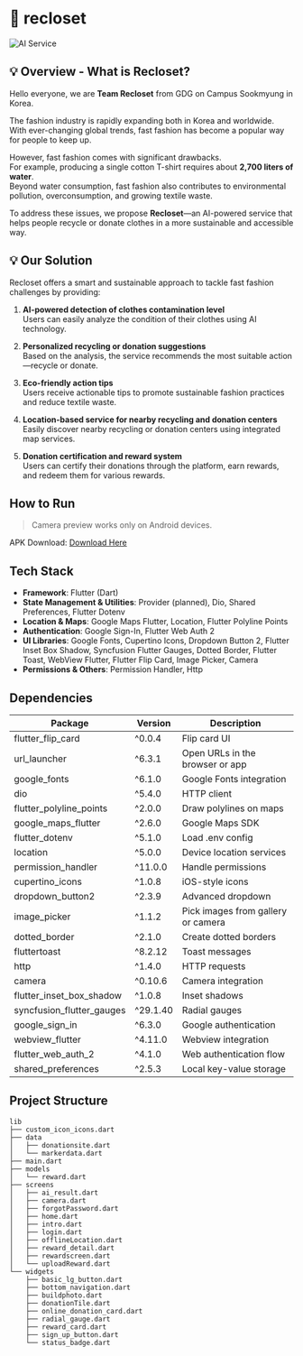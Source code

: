 
# 👚 recloset
![AI Service](./github_images/An%20AI%20service%20that%20helps%20recycle%20or%20donate%20clothes.jpg)


## 💡 Overview - What is Recloset?

Hello everyone, we are **Team Recloset** from GDG on Campus Sookmyung in Korea.

The fashion industry is rapidly expanding both in Korea and worldwide.  
With ever-changing global trends, fast fashion has become a popular way for people to keep up.

However, fast fashion comes with significant drawbacks.  
For example, producing a single cotton T-shirt requires about **2,700 liters of water**.  
Beyond water consumption, fast fashion also contributes to environmental pollution, overconsumption, and growing textile waste.

To address these issues, we propose **Recloset**—an AI-powered service that helps people recycle or donate clothes in a more sustainable and accessible way.

## 💡 Our Solution

Recloset offers a smart and sustainable approach to tackle fast fashion challenges by providing:

1. **AI-powered detection of clothes contamination level**  
   Users can easily analyze the condition of their clothes using AI technology.

2. **Personalized recycling or donation suggestions**  
   Based on the analysis, the service recommends the most suitable action—recycle or donate.

3. **Eco-friendly action tips**  
   Users receive actionable tips to promote sustainable fashion practices and reduce textile waste.

4. **Location-based service for nearby recycling and donation centers**  
   Easily discover nearby recycling or donation centers using integrated map services.

5. **Donation certification and reward system**  
   Users can certify their donations through the platform, earn rewards, and redeem them for various rewards.



## How to Run
> Camera preview works only on Android devices.


APK Download: [Download Here](https://drive.google.com/drive/folders/1RKDA-U6j8zne0D03vt6sYnwWeh4Q79F4)

## Tech Stack

- **Framework**: Flutter (Dart)
- **State Management & Utilities**: Provider (planned), Dio, Shared Preferences, Flutter Dotenv
- **Location & Maps**: Google Maps Flutter, Location, Flutter Polyline Points
- **Authentication**: Google Sign-In, Flutter Web Auth 2
- **UI Libraries**: Google Fonts, Cupertino Icons, Dropdown Button 2, Flutter Inset Box Shadow, Syncfusion Flutter Gauges, Dotted Border, Flutter Toast, WebView Flutter, Flutter Flip Card, Image Picker, Camera
- **Permissions & Others**: Permission Handler, Http

## Dependencies

| Package                   | Version    | Description                              |
|---------------------------|------------|-------------------------------------------|
| flutter_flip_card          | ^0.0.4     | Flip card UI                              |
| url_launcher               | ^6.3.1     | Open URLs in the browser or app           |
| google_fonts               | ^6.1.0     | Google Fonts integration                  |
| dio                        | ^5.4.0     | HTTP client                               |
| flutter_polyline_points    | ^2.0.0     | Draw polylines on maps                    |
| google_maps_flutter        | ^2.6.0     | Google Maps SDK                           |
| flutter_dotenv             | ^5.1.0     | Load .env config                          |
| location                   | ^5.0.0     | Device location services                  |
| permission_handler         | ^11.0.0    | Handle permissions                        |
| cupertino_icons            | ^1.0.8     | iOS-style icons                           |
| dropdown_button2           | ^2.3.9     | Advanced dropdown                          |
| image_picker               | ^1.1.2     | Pick images from gallery or camera        |
| dotted_border              | ^2.1.0     | Create dotted borders                     |
| fluttertoast               | ^8.2.12    | Toast messages                            |
| http                       | ^1.4.0     | HTTP requests                             |
| camera                     | ^0.10.6    | Camera integration                        |
| flutter_inset_box_shadow   | ^1.0.8     | Inset shadows                             |
| syncfusion_flutter_gauges  | ^29.1.40   | Radial gauges                             |
| google_sign_in             | ^6.3.0     | Google authentication                     |
| webview_flutter            | ^4.11.0    | Webview integration                       |
| flutter_web_auth_2         | ^4.1.0     | Web authentication flow                   |
| shared_preferences         | ^2.5.3     | Local key-value storage                   |



## Project Structure

```
lib
├── custom_icon_icons.dart
├── data
│   ├── donationsite.dart
│   └── markerdata.dart
├── main.dart
├── models
│   └── reward.dart
├── screens
│   ├── ai_result.dart
│   ├── camera.dart
│   ├── forgotPassword.dart
│   ├── home.dart
│   ├── intro.dart
│   ├── login.dart
│   ├── offlineLocation.dart
│   ├── reward_detail.dart
│   ├── rewardscreen.dart
│   └── uploadReward.dart
└── widgets
    ├── basic_lg_button.dart
    ├── bottom_navigation.dart
    ├── buildphoto.dart
    ├── donationTile.dart
    ├── online_donation_card.dart
    ├── radial_gauge.dart
    ├── reward_card.dart
    ├── sign_up_button.dart
    └── status_badge.dart
```